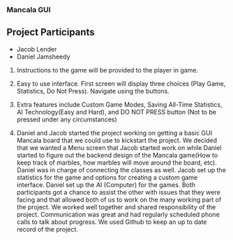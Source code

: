 ### Mancala GUI

## Project Participants
 - Jacob Lender
 - Daniel Jamsheedy

1. Instructions to the game will be provided to the player in game.

2. Easy to use interface. First screen will display three choices (Play Game, Statistics, Do Not Press). Navigate using the buttons.

3. Extra features include Custom Game Modes, Saving All-Time Statistics, AI Technology(Easy and Hard), and DO NOT PRESS button (Not to be pressed under any circumstances)

4. Daniel and Jacob started the project working on getting a basic GUI Mancala board that we could use to kickstart the project. We decided that we wanted a Menu screen that Jacob started work on while Daniel started to figure out the backend design of the Mancala game(How to keep track of marbles, how marbles will move around the board, etc). Daniel was in charge of connecting the classes as well. Jacob set up the statistics for the game and options for creating a custom game interface. Daniel set up the AI (Computer) for the games. Both participants got a chance to assist the other with issues that they were facing and that allowed both of us to work on the many working part of the project. We worked well together and shared responsibility of the project. Communication was great and had regularly scheduled phone calls to talk about progress. We used Github to keep an up to date record of the project.  
